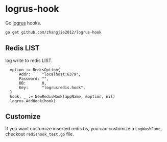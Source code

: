 # logrus-hook

Go [logrus](https://github.com/sirupsen/logrus) hooks.

```bash
go get github.com/zhangjie2012/logrus-hook
```

## Redis LIST

log write to redis LIST.

```
  option := RedisOption{
	  Addr:     "localhost:6379",
	  Password: "",
	  DB:       0,
	  Key:      "logrusredis.hook",
  }
  hook, _ := NewRedisHook(appName, &option, nil)
  logrus.AddHook(hook)
```

## Customize

If you want customize inserted redis bs, you can customize a `LogWashFunc`, checkout `redishook_test.go` file.
